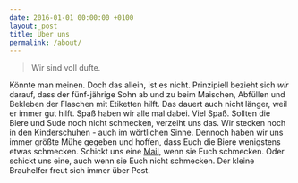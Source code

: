 ```yaml
---
date: 2016-01-01 00:00:00 +0100
layout: post
title: Über uns
permalink: /about/
---
```


> Wir sind voll dufte.

K&ouml;nnte man meinen. Doch das allein, ist es nicht. Prinzipiell bezieht sich *wir* darauf, dass der f&uuml;nf-j&auml;hrige Sohn ab und zu beim Maischen, Abf&uuml;llen und Bekleben der Flaschen
mit Etiketten hilft. Das dauert auch nicht l&auml;nger, weil er immer gut hilft. Spa&szlig; haben wir alle mal dabei. Viel Spa&szlig;. Sollten die Biere und Sude noch nicht schmecken, verzeiht uns
das. Wir stecken noch in den Kinderschuhen - auch im w&ouml;rtlichen Sinne. Dennoch haben wir uns immer gr&ouml;&szlig;te M&uuml;he gegeben und hoffen, dass Euch die Biere wenigstens etwas schmecken.
Schickt uns eine [Mail](mailto:freude-am-brauen@sebastian.science), wenn sie Euch schmecken. Oder schickt uns eine, auch wenn sie Euch nicht schmecken. Der kleine Brauhelfer freut sich immer &uuml;ber Post.

